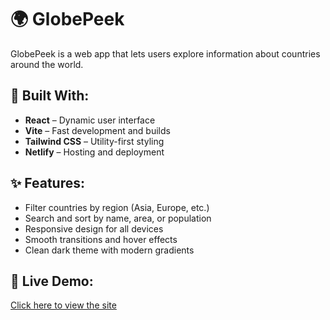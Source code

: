 # 🌍 GlobePeek

GlobePeek is a web app that lets users explore information about countries around the world.

## 🚀 Built With:
- **React** – Dynamic user interface
- **Vite** – Fast development and builds
- **Tailwind CSS** – Utility-first styling
- **Netlify** – Hosting and deployment

## ✨ Features:
- Filter countries by region (Asia, Europe, etc.)
- Search and sort by name, area, or population
- Responsive design for all devices
- Smooth transitions and hover effects
- Clean dark theme with modern gradients

## 🔗 Live Demo:
[Click here to view the site](https://globepeekproj.netlify.app)
